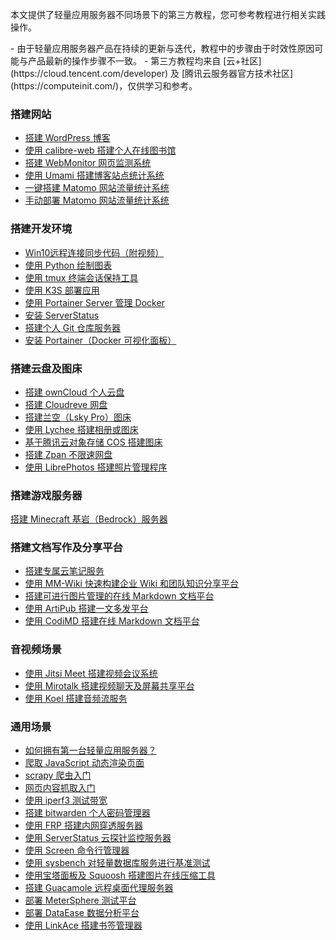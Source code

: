 本文提供了轻量应用服务器不同场景下的第三方教程，您可参考教程进行相关实践操作。


<dx-alert infotype="explain" title="">
- 由于轻量应用服务器产品在持续的更新与迭代，教程中的步骤由于时效性原因可能与产品最新的操作步骤不一致。
- 第三方教程均来自 [云+社区](https://cloud.tencent.com/developer) 及 [腾讯云服务器官方技术社区](https://computeinit.com/)，仅供学习和参考。
</dx-alert>


### 搭建网站
- [搭建 WordPress 博客](https://cloud.tencent.com/developer/article/1692366)
- [使用 calibre-web 搭建个人在线图书馆](https://cloud.tencent.com/developer/article/1814658)
- [搭建 WebMonitor 网页监测系统](https://computeinit.com/archives/3759)
- [使用 Umami 搭建博客站点统计系统](https://cloud.tencent.com/developer/article/1884401)
- [一键搭建 Matomo 网站流量统计系统](https://cloud.tencent.com/developer/article/2013057)
- [手动部署 Matomo 网站流量统计系统](https://computeinit.com/archives/6082)



### 搭建开发环境
- [Win10远程连接同步代码（附视频）](https://cloud.tencent.com/developer/article/1744540)
- [使用 Python 绘制图表](https://cloud.tencent.com/developer/article/1727837)
- [使用 tmux 终端会话保持工具](https://cloud.tencent.com/developer/article/1715579)
- [使用 K3S 部署应用](https://cloud.tencent.com/developer/article/1847421)
- [使用 Portainer Server 管理 Docker](https://cloud.tencent.com/developer/article/1840508)
- [安装 ServerStatus](https://computeinit.com/archives/4005)
- [搭建个人 Git 仓库服务器](https://computeinit.com/archives/3753)
- [安装 Portainer（Docker 可视化面板）](https://cloud.tencent.com/developer/article/1867994)



### 搭建云盘及图床
- [搭建 ownCloud 个人云盘](https://cloud.tencent.com/developer/article/1703531)
- [搭建 Cloudreve 网盘](https://cloud.tencent.com/developer/article/1832875)
- [搭建兰空（Lsky Pro）图床](https://computeinit.com/archives/3591)
- [使用 Lychee 搭建相册或图床 ](https://computeinit.com/archives/4492)
- [基于腾讯云对象存储 COS 搭建图床](https://computeinit.com/archives/6981)
- [搭建 Zpan 不限速网盘](https://cloud.tencent.com/developer/article/1926653)
- [使用 LibrePhotos 搭建照片管理程序](https://cloud.tencent.com/developer/article/1921402)


### 搭建游戏服务器
[搭建 Minecraft 基岩（Bedrock）服务器](https://computeinit.com/archives/5035)

### 搭建文档写作及分享平台
- [搭建专属云笔记服务](https://computeinit.com/archives/4003)
- [使用 MM-Wiki 快速构建企业 Wiki 和团队知识分享平台](https://cloud.tencent.com/developer/article/1858770)
- [搭建可进行图片管理的在线 Markdown 文档平台](https://cloud.tencent.com/developer/article/1831170)
- [使用 ArtiPub 搭建一文多发平台](https://cloud.tencent.com/developer/article/1872740)
- [使用 CodiMD 搭建在线 Markdown 文档平台](https://cloud.tencent.com/developer/article/1871946)

### 音视频场景
- [使用 Jitsi Meet 搭建视频会议系统](https://computeinit.com/archives/6046)
- [使用 Mirotalk 搭建视频聊天及屏幕共享平台](https://computeinit.com/archives/4560)
- [使用 Koel 搭建音频流服务](https://cloud.tencent.com/developer/article/1848849)


### 通用场景
- [如何拥有第一台轻量应用服务器？](https://cloud.tencent.com/developer/article/1801003)
- [爬取 JavaScript 动态渲染页面](https://cloud.tencent.com/developer/article/1710120)
- [scrapy 爬虫入门](https://cloud.tencent.com/developer/article/1699656)
- [网页内容抓取入门](https://cloud.tencent.com/developer/article/1645139)	
- [使用 iperf3 测试带宽	](https://cloud.tencent.com/developer/article/1838570)
- [搭建 bitwarden 个人密码管理器](https://cloud.tencent.com/developer/article/1783188)
- [使用 FRP 搭建内网穿透服务器](https://computeinit.com/archives/4363)
- [使用 ServerStatus 云探针监控服务器](https://cloud.tencent.com/developer/article/1863933)
- [使用 Screen 命令行管理器](https://computeinit.com/archives/5304)
- [使用 sysbench 对轻量数据库服务进行基准测试](https://cloud.tencent.com/developer/article/1868418)
- [使用宝塔面板及 Squoosh 搭建图片在线压缩工具](https://cloud.tencent.com/developer/article/1840803)
- [搭建 Guacamole 远程桌面代理服务器](https://cloud.tencent.com/developer/article/1794433)
- [部署 MeterSphere 测试平台](https://cloud.tencent.com/developer/article/1949051)
- [部署 DataEase 数据分析平台](https://cloud.tencent.com/developer/article/1949551)
- [使用 LinkAce 搭建书签管理器](https://cloud.tencent.com/developer/article/1869286)

